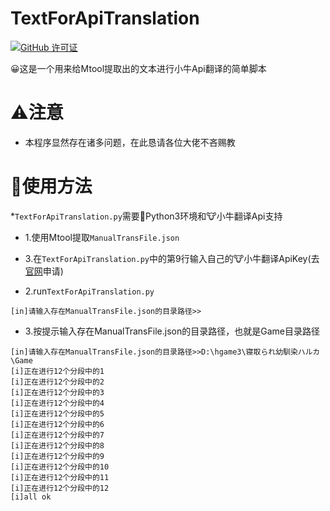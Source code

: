 # TextForApiTranslation

[![ GitHub 许可证](https://img.shields.io/github/license/Abcuders/TextForApiTranslation)](https://github.com/Abcuders/TextForApiTranslation/LICENSE)

😀这是一个用来给Mtool提取出的文本进行小牛Api翻译的简单脚本

# ⚠️注意
* 本程序显然存在诸多问题，在此恳请各位大佬不吝赐教 


# 📝使用方法 
 
 *`TextForApiTranslation.py`需要🐍Python3环境和🐮小牛翻译Api支持
 
 * 1.使用Mtool提取`ManualTransFile.json`

 * 3.在`TextForApiTranslation.py`中的第9行输入自己的🐮小牛翻译ApiKey(去[官网](https://niutrans.com/detection_trans)申请)

 * 2.run`TextForApiTranslation.py`
 ``` 
 [in]请输入存在ManualTransFile.json的目录路径>> 
 ```
 * 3.按提示输入存在ManualTransFile.json的目录路径，也就是Game目录路径
```
[in]请输入存在ManualTransFile.json的目录路径>>D:\hgame3\寝取られ幼馴染ハルカ\Game
[i]正在进行12个分段中的1
[i]正在进行12个分段中的2
[i]正在进行12个分段中的3
[i]正在进行12个分段中的4
[i]正在进行12个分段中的5
[i]正在进行12个分段中的6
[i]正在进行12个分段中的7
[i]正在进行12个分段中的8
[i]正在进行12个分段中的9
[i]正在进行12个分段中的10
[i]正在进行12个分段中的11
[i]正在进行12个分段中的12
[i]all ok
```
 

  
  
